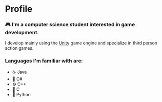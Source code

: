 # Profile
### 🎮 I'm a computer science student interested in game development.
I develop mainly using the [Unity](https://unity.com) game engine and specialize in third person action games.
### Languages I'm familiar with are:
- ☕ Java
- 🔷 C#
- ⚙️ C++
- 💾 C
- 🐍 Python
